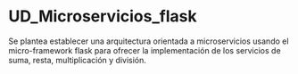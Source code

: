 # UD_Microservicios_flask
Se plantea establecer una arquitectura orientada a microservicios usando el micro-framework flask para ofrecer la implementación de los servicios de suma, resta, multiplicación y división.
